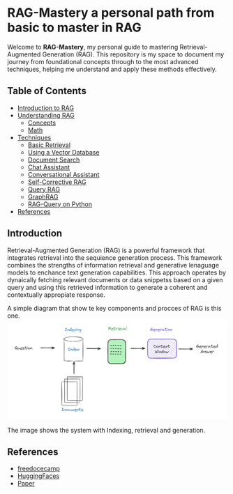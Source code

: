 # RAG-Mastery a personal path from basic to master in RAG
Welcome to **RAG-Mastery**, my personal guide to mastering Retrieval-Augmented Generation (RAG). This repository is my space to document my journey from foundational concepts through to the most advanced techniques, helping me understand and apply these methods effectively.

## Table of Contents

- [Introduction to RAG](#introduction-to-rag)
- [Understanding RAG](#understanding-rag)
  - [Concepts](#concepts)
  - [Math](#math)
- [Techniques](#techniques)
  - [Basic Retrieval](#basic-retrieval)
  - [Using a Vector Database](#using-a-vector-database)
  - [Document Search](#document-search)
  - [Chat Assistant](#chat-assistant)
  - [Conversational Assistant](#conversational-assistant)
  - [Self-Corrective RAG](#self-corrective-rag)
  - [Query RAG](#query-rag)
  - [GraphRAG](#graphrag)
  - [RAG-Query on Python](#rag-query-on-python)
- [References](#references)
## Introduction
Retrieval-Augmented Generation (RAG) is a powerful framework that integrates retrieval into the sequience generation process. This framework combines the strengths of information retrieval and generative lenaguage models to enchance text generation capabilities. This approach operates by dynaically fetching relevant documents or data snippetss based on a given query and using this retrieved information to generate a coherent and contextually appropiate response.

A simple diagram that show te key components and procces of RAG is this one.
![Diagram Indexin, retrieval and generation](https://github.com/Maucalderondelab/RAG-Mastery/blob/main/Diagrams/indexing_retrieval_generation.png)

The image shows the system with Indexing, retrieval and generation.

## References
- [freedocecamp](https://www.freecodecamp.org/news/mastering-rag-from-scratch/)
- [HuggingFaces](https://search.brave.com/search?q=huggingfaces+RAG&source=desktop)
- [Paper](https://arxiv.org/abs/2005.11401)
